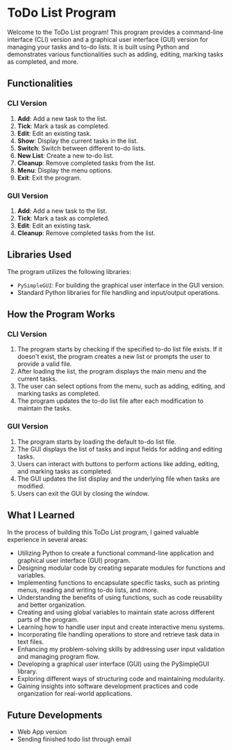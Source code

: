 # ToDo List Program

Welcome to the ToDo List program! This program provides a command-line interface (CLI) version and a graphical user interface (GUI) version for managing your tasks and to-do lists. It is built using Python and demonstrates various functionalities such as adding, editing, marking tasks as completed, and more.

## Functionalities

### CLI Version
1. **Add**: Add a new task to the list.
2. **Tick**: Mark a task as completed.
3. **Edit**: Edit an existing task.
4. **Show**: Display the current tasks in the list.
5. **Switch**: Switch between different to-do lists.
6. **New List**: Create a new to-do list.
7. **Cleanup**: Remove completed tasks from the list.
8. **Menu**: Display the menu options.
9. **Exit**: Exit the program.

### GUI Version
1. **Add**: Add a new task to the list.
2. **Tick**: Mark a task as completed.
3. **Edit**: Edit an existing task.
4. **Cleanup**: Remove completed tasks from the list.

## Libraries Used

The program utilizes the following libraries:
- `PySimpleGUI`: For building the graphical user interface in the GUI version.
- Standard Python libraries for file handling and input/output operations.

## How the Program Works

### CLI Version

1. The program starts by checking if the specified to-do list file exists. If it doesn't exist, the program creates a new list or prompts the user to provide a valid file.
2. After loading the list, the program displays the main menu and the current tasks.
3. The user can select options from the menu, such as adding, editing, and marking tasks as completed.
4. The program updates the to-do list file after each modification to maintain the tasks.

### GUI Version

1. The program starts by loading the default to-do list file.
2. The GUI displays the list of tasks and input fields for adding and editing tasks.
3. Users can interact with buttons to perform actions like adding, editing, and marking tasks as completed.
4. The GUI updates the list display and the underlying file when tasks are modified.
5. Users can exit the GUI by closing the window.

## What I Learned

In the process of building this ToDo List program, I gained valuable experience in several areas:

- Utilizing Python to create a functional command-line application and graphical user interface (GUI) program.
- Designing modular code by creating separate modules for functions and variables.
- Implementing functions to encapsulate specific tasks, such as printing menus, reading and writing to-do lists, and more.
- Understanding the benefits of using functions, such as code reusability and better organization.
- Creating and using global variables to maintain state across different parts of the program.
- Learning how to handle user input and create interactive menu systems.
- Incorporating file handling operations to store and retrieve task data in text files.
- Enhancing my problem-solving skills by addressing user input validation and managing program flow.
- Developing a graphical user interface (GUI) using the PySimpleGUI library.
- Exploring different ways of structuring code and maintaining modularity.
- Gaining insights into software development practices and code organization for real-world applications.


## Future Developments

- Web App version
- Sending finished todo list through email
